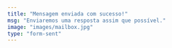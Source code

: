 ```yaml
---
title: "Mensagem enviada com sucesso!"
msg: "Enviaremos uma resposta assim que possível."
image: "images/mailbox.jpg"
type: "form-sent"
---
```

